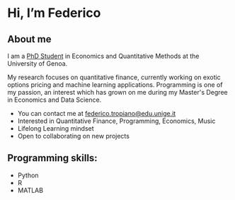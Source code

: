 # Hi, I’m Federico

## About me
I am a [PhD Student](https://eqm.phd.unige.it/en/tropiano) in Economics and Quantitative Methods at the University of Genoa. 

My research focuses on quantitative finance, currently working on exotic options pricing and machine learning applications.
Programming is one of my passion, an interest which has grown on me during my Master's Degree in Economics and Data Science.
- You can contact me at federico.tropiano@edu.unige.it
- Interested in Quantitative Finance, Programming, Economics, Music
- Lifelong Learning mindset
- Open to collaborating on new projects
## Programming skills:
- Python
- R
- MATLAB

<!---
FedericoTropiano/FedericoTropiano is a ✨ special ✨ repository because its `README.md` (this file) appears on your GitHub profile.
You can click the Preview link to take a look at your changes.
--->
